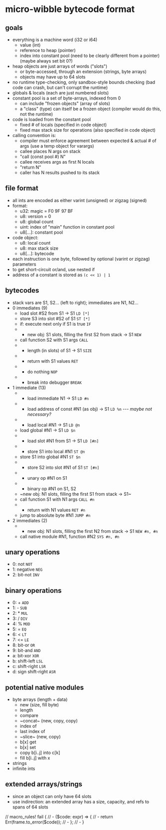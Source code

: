 # micro-wibble bytecode format

## goals

- everything is a machine word (i32 or i64)
    - value (int)
    - reference to heap (pointer)
    - index into constant pool (need to be clearly different from a pointer) (maybe always set bit 0?)
- heap objects are just arrays of words ("slots")
    - or byte-accessed, through an extension (strings, byte arrays)
    - objects may have up to 64 slots
- no runtime type-checking, only sandbox-style bounds checking (bad code can crash, but can't corrupt the runtime)
- globals & locals (each are just numbered slots)
- constant pool is a set of byte-arrays, indexed from 0
    - can include "frozen objects" (array of slots)
    - a "class" (type) can itself be a frozen object (compiler would do this, not the runtime)
- code is loaded from the constant pool
    - fixed # of locals (specified in code object)
    - fixed max stack size for operations (also specified in code object)
- calling convention is:
    - compiler must enforce agreement between expected & actual # of args (use a temp object for varargs)
    - callee places N args on stack
    - "call (const pool #) N"
    - callee receives args as first N locals
    - "return N"
    - caller has N results pushed to its stack

## file format

- all ints are encoded as either varint (unsigned) or zigzag (signed)
- format:
    - u32: magic = F0 9F 97 BF
    - u8: version = 0
    - u8: global count
    - uint: index of "main" function in constant pool
    - u8[...]: constant pool
- code object:
    - u8: local count
    - u8: max stack size
    - u8[...]: bytecode
- each instruction is one byte, followed by optional (varint or zigzag) parameters
- to get short-circuit or/and, use nested if
- address of a constant is stored as `(c << 1) | 1`

## bytecodes

- stack vars are S1, S2... (left to right); immediates are N1, N2...
- 0 immediates (9)
    - load slot #S2 from S1 -> S1 `LD [*]`
    - store S3 into slot #S2 of S1 `ST [*]`
    - if: execute next only if S1 is true `IF`
    - * new obj: S1 slots, filling the first S2 from stack -> S1 `NEW`
    - call function S2 with S1 args `CALL`
    - * length (in slots) of S1 -> S1 `SIZE`
    - * return with S1 values `RET`
    - * do nothing `NOP`
    - * break into debugger `BREAK`
- 1 immediate (13)
    - * load immediate N1 -> S1 `LD #n`
    - * load address of const #N1 (as obj) -> S1 `LD %n` --- *maybe not necessary?*
    - * load local #N1 -> S1 `LD @n`
    - load global #N1 -> S1 `LD $n`
    - * load slot #N1 from S1 -> S1 `LD [#n]`
    - * store S1 into local #N1 `ST @n`
    - store S1 into global #N1 `ST $n`
    - * store S2 into slot #N1 of S1 `ST [#n]`
    - * unary op #N1 on S1
    - * binary op #N1 on S1, S2
    - ~new obj: N1 slots, filling the first S1 from stack -> S1~
    - call function S1 with N1 args `CALL #n`
    - * return with N1 values `RET #n`
    - jump to absolute byte #N1 `JUMP #n`
- 2 immediates (2)
    - * new obj: N1 slots, filling the first N2 from stack -> S1 `NEW #n, #n`
    - call native module #N1, function #N2 `SYS #n, #n`

## unary operations

- 0: not `NOT`
- 1: negative `NEG`
- 2: bit-not `INV`

## binary operations

- 0: + `ADD`
- 1: - `SUB`
- 2: * `MUL`
- 3: / `DIV`
- 4: % `MOD`
- 5: = `EQ`
- 6: < `LT`
- 7: <= `LE`
- 8: bit-or `OR`
- 9: bit-and `AND`
- a: bit-xor `XOR`
- b: shift-left `LSL`
- c: shift-right `LSR`
- d: sign shift-right `ASR`

## potential native modules

- byte arrays (length + data)
    - new (size, fill byte)
    - length
    - compare
    - ~concat~ (new, copy, copy)
    - index of
    - last index of
    - ~slice~ (new, copy)
    - b[x] get
    - b[x] set
    - copy b[i..j] into c[k]
    - fill b[i..j] with x
- strings
- infinite ints

## extended arrays/strings

- since an object can only have 64 slots
- use indirection: an extended array has a size, capacity, and refs to spans of 64 slots



// macro_rules! fail {
// -            ($code: expr) => {
// -                return Err(frame.to_error($code));
// -            };
// -        }
